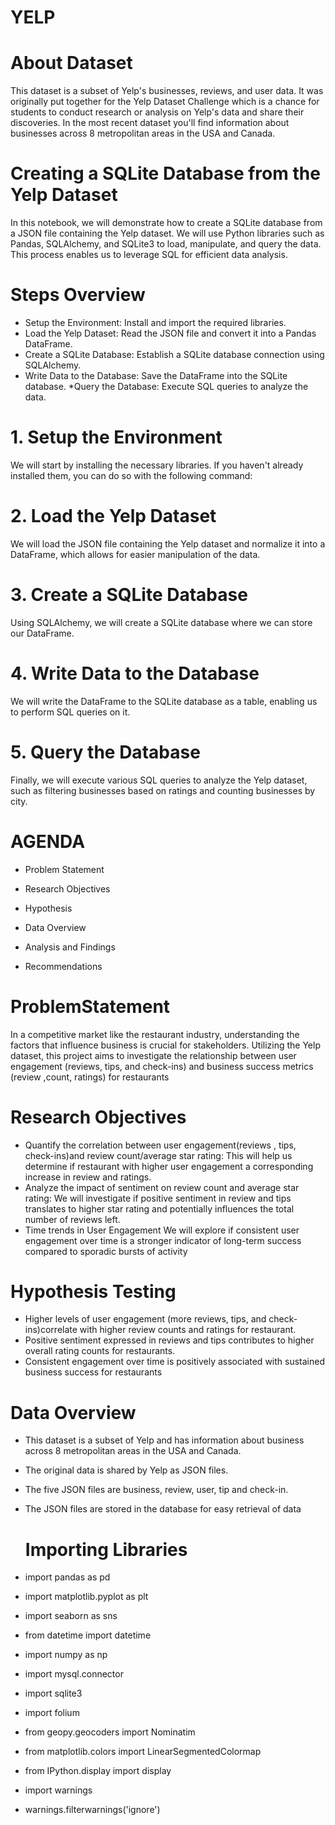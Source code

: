 # YELP
# About Dataset
This dataset is a subset of Yelp's businesses, reviews, and user data. It was originally put together for the Yelp Dataset Challenge which is a chance for students to conduct research or analysis on Yelp's data and share their discoveries. In the most recent dataset you'll find information about businesses across 8 metropolitan areas in the USA and Canada.

# Creating a SQLite Database from the Yelp Dataset
In this notebook, we will demonstrate how to create a SQLite database from a JSON file containing the Yelp dataset. We will use Python libraries such as Pandas, SQLAlchemy, and SQLite3 to load, manipulate, and query the data. This process enables us to leverage SQL for efficient data analysis.

# Steps Overview
* Setup the Environment: Install and import the required libraries.
* Load the Yelp Dataset: Read the JSON file and convert it into a Pandas DataFrame.
* Create a SQLite Database: Establish a SQLite database connection using SQLAlchemy.
* Write Data to the Database: Save the DataFrame into the SQLite database.
*Query the Database: Execute SQL queries to analyze the data.

# 1. Setup the Environment
We will start by installing the necessary libraries. If you haven't already installed them, you can do so with the following command:


# 2. Load the Yelp Dataset
We will load the JSON file containing the Yelp dataset and normalize it into a DataFrame, which allows for easier manipulation of the data.

# 3. Create a SQLite Database
Using SQLAlchemy, we will create a SQLite database where we can store our DataFrame.

# 4. Write Data to the Database
We will write the DataFrame to the SQLite database as a table, enabling us to perform SQL queries on it.

# 5. Query the Database
Finally, we will execute various SQL queries to analyze the Yelp dataset, such as filtering businesses based on ratings and counting businesses by city.

# AGENDA
* Problem Statement

* Research Objectives

* Hypothesis

* Data Overview

* Analysis and Findings

* Recommendations

# ProblemStatement
In a competitive market like the restaurant industry, 
understanding the factors that influence business is crucial for 
stakeholders. Utilizing the Yelp dataset, this project aims to 
investigate the relationship between user engagement (reviews, 
tips, and check-ins) and business success metrics (review ,count, 
ratings) for restaurants

# Research Objectives
* Quantify the correlation between user engagement(reviews , tips, check-ins)and review count/average star 
rating: This will help us determine if restaurant with higher user engagement a corresponding increase in review 
and ratings.
* Analyze the impact of sentiment on review count and average star rating: We will investigate if positive 
sentiment in review and tips translates to higher star rating and potentially influences the total number of 
reviews left.
* Time trends in User Engagement We will explore if consistent user engagement over time is a stronger indicator 
of long-term success compared to sporadic bursts of activity

# Hypothesis Testing
* Higher levels of user engagement (more reviews, tips, and check-ins)correlate with higher review 
counts and ratings for restaurant.
* Positive sentiment expressed in reviews and tips contributes to higher overall rating counts for 
restaurants.
* Consistent engagement over time is positively associated with sustained business success for 
restaurants

# Data Overview
* This dataset is a subset of Yelp and has information about business across 8 metropolitan areas in the USA and 
Canada.
* The original data is shared by Yelp as JSON files.
* The five JSON files are business, review, user, tip and check-in.
* The JSON files are stored in the database for easy retrieval of data

  # Importing Libraries
* import pandas as pd
* import matplotlib.pyplot as plt
* import seaborn as sns
* from datetime import datetime
* import numpy as np 
* import mysql.connector
* import sqlite3
* import folium
* from geopy.geocoders import Nominatim
* from matplotlib.colors import LinearSegmentedColormap
* from IPython.display import display
* import warnings
* warnings.filterwarnings('ignore')
